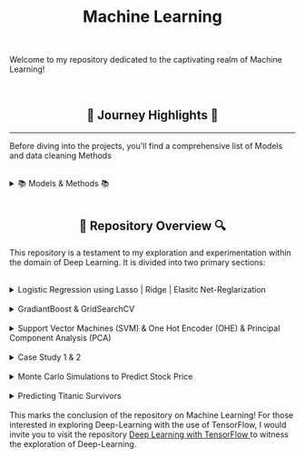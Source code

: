 <h1 align="center">Machine Learning</h1>

<br>

Welcome to my repository dedicated to the captivating realm of Machine Learning!

<br>

<h2 align="center">🌅 Journey Highlights 🌅</h2>
<p>


---

Before diving into the projects, you'll find a comprehensive list of Models and data cleaning Methods

<br>

<details>
  <h2 align="center"> 📚 Models & Methods 📚 </h2>
  
  <summary> 📚 Models & Methods 📚</summary> 
<p>

<h3>Data Modification</h3>

**Binning:**
Binning is a data preprocessing technique that involves grouping continuous numerical data into discrete intervals or "bins," simplifying complex distributions and reducing noise.

**Mapping:**
Mapping involves transforming values from one range to another, often used to normalize or scale features within a specific desired range.

**Standard Scaling:**
Standard Scaling, or Z-score normalization, standardizes numerical features by rescaling them to have a mean of 0 and a standard deviation of 1, facilitating comparison between different scales of data.

**One-Hot Encoding:**
One-Hot Encoding is a method for representing categorical variables as binary vectors, creating binary columns for each category and indicating the presence or absence of that category in the data.

**Box-Cox Transformation:**
The Box-Cox Transformation is a statistical technique that stabilizes the variance and makes a distribution more closely approximate a normal distribution by applying a power transformation.

<h1></h1>
<h3>Upgrading Models</h3>

**GridSearchCV for Hyperparameter Tuning:**
GridSearchCV is a technique for systematically searching and selecting the optimal combination of hyperparameters for a machine learning model by evaluating performance across different parameter values.

**Cross-validation:**
Cross-validation is a validation technique that partitions the dataset into subsets, training the model on some subsets and testing it on others to assess its performance and generalization.

<h1></h1>
<h3>Supervised Learning Models</h3>

**RandomForestClassifier (Random Forest):**
RandomForestClassifier is an ensemble learning method that constructs multiple decision trees during training and outputs the mode of the classes for classification tasks.

**LogisticRegression (Logistic Regression):**
LogisticRegression is a linear model for binary classification that estimates the probability of an instance belonging to a particular class.

**AdaBoostClassifier (AdaBoost):**
AdaBoostClassifier is an ensemble learning algorithm that combines weak learners sequentially, with each focusing on the mistakes of its predecessor, to improve overall accuracy.

**AdaBoostClassifier with SVM (AdaBoost with SVM):**
AdaBoostClassifier with SVM involves boosting the performance of a Support Vector Machine using the AdaBoost algorithm.

**GradientBoostingClassifier (Gradient Boosting):**
GradientBoostingClassifier is an ensemble learning method that builds a series of weak learners, typically decision trees, to progressively correct errors and improve model accuracy.

**DecisionTreeClassifier (Decision Tree):**
DecisionTreeClassifier is a model that partitions the dataset into subsets based on feature values, creating a tree-like structure to make decisions.

**Model Blending:**
Model Blending combines predictions from multiple models to produce a final prediction, often enhancing overall model performance.

<h1></h1>
<h3>Specific Models</h3>

**XGBoost Classifier:**
XGBoost Classifier is an implementation of gradient-boosted decision trees designed for speed and performance.

**Support Vector Machines (SVM): AdaBoostClassifier with SVM:**
AdaBoostClassifier with SVM boosts the performance of a Support Vector Machine using the AdaBoost algorithm.

**Logistic Regression: Lasso | Ridge | Elastic Net-Regularization:**
Logistic Regression with Lasso, Ridge, or Elastic Net regularization introduces penalties to control the magnitude of coefficients, preventing overfitting.

**GradientBoost Classifier:**
GradientBoost Classifier is an ensemble learning method that builds a series of weak learners, typically decision trees, to improve model accuracy.

**Monte Carlo Simulations:**
Monte Carlo Simulations involve using random sampling and probability distributions to model and analyze various outcomes in a system.


<h1></h1>
<h3>Dimensionality Reduction</h3>

**Principal Component Analysis (PCA):**
Principal Component Analysis is a technique for reducing the dimensionality of data while preserving its variance, often used for feature extraction and visualization in high-dimensional datasets.




**Support Vector Machines (SVM):** 

**Logistic Regression: Lasso | Ridge |  Elasitc Net-Reglarization** 

**GradiantBoost:** 

**Support Vector Machines (SVM):** 

**Monte Carlo Simulations:** 

**:** 

**:**

<h1></h1>

<h3>Methods</h3>

**One Hot Encoder (OHE):** 

**Principal Component Analysis (PCA):**  

**GridSearchCV:** 

**:** 

**:** 
</p>
  <br>
</details>

<br>

<h2 align="center">🔎 Repository Overview 🔍</h2>

This repository is a testament to my exploration and experimentation within the domain of Deep Learning. It is divided into two primary sections:

<br>


<details>
  <h2 align="center"> Logistic Regression using Lasso | Ridge | Elasitc Net-Reglarization </h2>
  
  <summary> Logistic Regression using Lasso | Ridge | Elasitc Net-Reglarization </summary> 

  <p>
The provided code fits Logistic Regression models with different regularization techniques on a breast cancer dataset. The L1-regularized model (Lasso), L2-regularized model (Ridge), and elastic net-regularized model are trained on a standardized training set. The models are then evaluated using a comprehensive evaluation function, including metrics such as confusion matrix, accuracy, precision, recall, F1 score, ROC curve, and the distribution of predicted probabilities. Additionally, the code extracts and analyzes the coefficients of the features from each model, providing insights into the importance of individual features in making predictions. The elastic net model, which combines L1 and L2 regularization, aims to strike a balance between feature selection and regularization. The overall approach demonstrates a thorough analysis of logistic regression models with different regularization techniques applied to a breast cancer classification task.
<a href="https://github.com/trystan-geoffre/Machine-Learning/blob/master/Python/LASSO(L1)%20%7C%C2%A0Ridge(L2)%20%7C%20Elastic%20Net%20Regularization.ipynb"> Code Link</a>
  </p>
  <br>
</details>

<br>

<details>
  <h2 align="center"> GradiantBoost & GridSearchCV </h2>
  
  <summary> GradiantBoost & GridSearchCV </summary> 

  <p>
The code begins by loading the Boston Housing dataset and organizing its features and target variable into Pandas DataFrames. Subsequently, it splits the dataset into training and testing sets using the train_test_split function from scikit-learn. Then, a Gradient Boosting Regressor model is created and trained on the training set. Predictions are made on the test set, and the R-squared score is calculated to evaluate the model's performance.
Following this, the code visualizes the feature importances using a horizontal bar chart. It normalizes and sorts the importances before plotting. Finally, hyperparameter tuning is performed using GridSearchCV to optimize the Gradient Boosting Regressor model. The grid includes different combinations of learning rates and numbers of estimators. The best hyperparameters and their corresponding R-squared score on the training set are printed, providing insights into the optimal configuration for the model. <a href="https://github.com/trystan-geoffre/Machine-Learning/blob/master/Python/GradiantBoost%20%26%20GridSearchCV.ipynb"> Code Link</a>
  </p>
  <br>
</details>

<br>


<details>
  <h2 align="center"> Support Vector Machines (SVM) & One Hot Encoder (OHE) & Principal Component Analysis (PCA) </h2>
  
  <summary> Support Vector Machines (SVM) & One Hot Encoder (OHE) & Principal Component Analysis (PCA) </summary> 

  <p>
The code reads data from an Excel file into a Pandas DataFrame and performs several data processing steps. It renames columns, drops unnecessary columns, and conducts exploratory data analysis. It handles missing values and class imbalances through resampling. The code then prepares the data for modeling by encoding categorical features, splitting into training and testing sets, and scaling the features.

The Support Vector Classification (SVC) model is trained, and hyperparameter tuning is performed using grid search. The tuned model is then evaluated on the test set. Principal Component Analysis (PCA) is applied to reduce dimensionality, and the first two principal components are used to train an SVM model. The decision surface of the model is visualized in a 2D plot.

Overall, the code covers data preprocessing, model training and tuning, dimensionality reduction, and visualization to analyze the performance of an SVM classifier on credit card default prediction.
<a href="https://github.com/trystan-geoffre/Machine-Learning/blob/master/Python/SVM/Support%20Vector%20Machines%20(SVM)%20%26%20One%20Hot%20Encoder%20(OHE)%20%26%20Principal%20Component%20Analysis%20(PCA).ipynb"> Code Link</a>
  </p>
  <br>
</details>

<br>


<details>
  <h2 align="center"> Case Study 1 & 2: Data Cleaning</h2>
  
  <summary> Case Study 1 & 2 </summary> 

  <p>
In the context of a case study focused on data manipulation, the two examples illustrate common practices in data cleaning and enhancement. For both, the code addresses fundamental tasks such as handling missing values, eliminating irrelevant rows, and removing duplicate entries. It also encompasses actions like altering data types, concatenating information, and rectifying spelling errors. <a href="https://github.com/trystan-geoffre/Machine-Learning/blob/master/Python/Case%20Study%201.ipynb"> Code Link for Case Study 1</a>

For the second case, the code expands its scope to advanced operations. Apart from the foundational cleaning steps, it involves sorting data for improved organization, ranking data to identify patterns or outliers, extracting insightful information to address specific queries, and employing data visualization techniques for enhanced comprehension.  <a href="https://github.com/trystan-geoffre/Machine-Learning/blob/master/Python/Case%20Study%202.ipynb"> Code Link for Case Study 2</a>
  </p>
  <br>
</details>

<br>


<details>
  <h2 align="center"> Monte Carlo Simulations to Predict Stock Price </h2>
  
  <summary> Monte Carlo Simulations to Predict Stock Price </summary> 

  <p>
The code implements a Stock Price Prediction Model using Monte Carlo simulation. It begins by extracting historical stock price data for Microsoft (MSFT) from Yahoo Finance. It analyzes the data by calculating and visualizing historical log returns and their distribution, along with computing key statistical measures like mean, variance, and standard deviation.

The Monte Carlo simulation is then applied to simulate future daily returns using random numbers sampled from a normal distribution. This simulation generates a spectrum of potential future stock prices through iterative simulations, and the results are visualized. The model is further enhanced by including drift, adjusting daily returns based on the mean and variance. The quantification and analysis section calculates worst, average, and best-case scenarios for future stock prices. Confidence intervals are established to provide a range of possible future prices, offering insights into the potential variability of future scenarios. <a href="https://github.com/trystan-geoffre/Machine-Learning/blob/master/Python/Modeling%20Risk%20with%20Monte%20Carlo%20in%20Python%20-%20Downloads/Stocks%20Price%20Prediction.ipynb"> Code Link</a>
  </p>
  <br>
</details>

<br>


<details>
  <h2 align="center"> Predicting Titanic Survivors </h2>
  
  <summary> Predicting Titanic Survivors </summary> 

  <p>

<a href=""> Code Link</a>
  </p>
  <br>
</details>

<br>
This marks the conclusion of the repository on Machine Learning! For those interested in exploring Deep-Learning with the use of TensorFlow, I would invite you to visit the repository <a href="https://github.com/trystan-geoffre/Deep-Learning-TensorFlow"> Deep Learning with TensorFlow </a> to witness the exploration of Deep-Learning.
